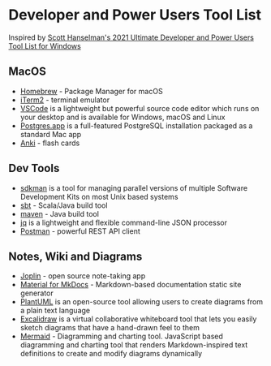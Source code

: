 # Developer and Power Users Tool List

Inspired by [Scott Hanselman's 2021 Ultimate Developer and Power Users Tool List for Windows](https://www.hanselman.com/blog/scott-hanselmans-2021-ultimate-developer-and-power-users-tool-list-for-windows)

## MacOS

- [Homebrew](https://brew.sh) - Package Manager for macOS
- [iTerm2](https://iterm2.com/) - terminal emulator
- [VSCode](https://code.visualstudio.com) is a lightweight but powerful source code editor which runs on your desktop and is available for Windows, macOS and Linux
- [Postgres.app](https://postgresapp.com) is a full-featured PostgreSQL installation packaged as a standard Mac app
- [Anki](https://apps.ankiweb.net) - flash cards

## Dev Tools

- [sdkman](https://sdkman.io/) is a tool for managing parallel versions of multiple Software Development Kits on most Unix based systems
- [sbt](https://www.scala-sbt.org) - Scala/Java build tool
- [maven](https://maven.apache.org) - Java build tool
- [jq](https://stedolan.github.io/jq/) is a lightweight and flexible command-line JSON processor
- [Postman](https://www.postman.com/) - powerful REST API client

## Notes, Wiki and Diagrams

- [Joplin](https://joplinapp.org/) - open source note-taking app
- [Material for MkDocs](https://squidfunk.github.io/mkdocs-material/) - Markdown-based documentation static site generator
- [PlantUML](https://plantuml.com/) is an open-source tool allowing users to create diagrams from a plain text language
- [Excalidraw](https://excalidraw.com/) is a virtual collaborative whiteboard tool that lets you easily sketch diagrams that have a hand-drawn feel to them
- [Mermaid](https://mermaid.js.org/) - Diagramming and charting tool. JavaScript based diagramming and charting tool that renders Markdown-inspired text definitions to create and modify diagrams dynamically
